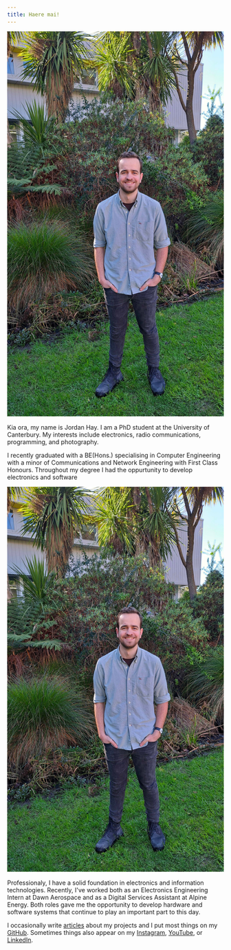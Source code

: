 ```yaml
---
title: Haere mai!
---
```


<link rel="stylesheet" type="text/css" href="css/index.css" />
<link rel="stylesheet" type="text/css" href="css/bee.css" />

<!-- <section id="pepeha">
    <p>I tipu ake ahau ki te tāwharau o Tarahaoa</p>
    <p>Ko Waitaki te awa</p>
    <p>Nō Te Tihi-o-Maru ahau</p>
    <p>Kei Ōtautahi ahau e noho ana</p>
    <p>Ko Waitaha te Whare Wānanga</p>
    <p>Ko Hay te whanau</p>
    <p>Ko Jordan tōku ingoa</p>
    <p>No reira, tēnā koutou, tēnā koutou, tēnā koutou katoa</p>
</section> -->

<img src="img/jordan.jpg" id="aside-profile" alt="Jordan stood in front of ECE wing at UC." />

<section id="introduction">
    <p>
        Kia ora, my name is Jordan Hay. I am a PhD student at the University of Canterbury. My 
        interests include electronics, radio communications, programming, and photography.
    </p>
    <p>
        I recently graduated with a BE(Hons.) specialising in Computer Engineering with a minor of 
        Communications and Network Engineering with First Class Honours. Throughout my degree I had
        the oppurtunity to develop electronics and software 
    </p>
    <img src="img/jordan.jpg" id="inline-profile" alt="Jordan stood in front of ECE wing at UC." />
    <p>
        Professionaly, I have a solid foundation in electronics and information technologies. 
        Recently, I've worked both as an Electronics Engineering Intern at Dawn Aerospace and as a 
        Digital Services Assistant at Alpine Energy. Both roles gave me the opportunity to develop
        hardware and software systems that continue to play an important part to this day.
    </p>
    <p>
        I occasionally write <a href="/articles">articles</a> about my projects and I put most 
        things on my <a href="https://github.com/JHay0112" target="_blank">GitHub</a>. Sometimes 
        things also appear on my 
        <a href="https://www.instagram.com/jordanhayphotos/" target="_blank">Instagram</a>,
        <a href="https://www.youtube.com/channel/UCGUPz4yMrsQyk95Z8ZwtMog" target="_blank">YouTube</a>,
        or <a href="https://www.linkedin.com/in/JHay0112/" target="_blank">LinkedIn</a>.
    </p>
</section>

<script src="js/bee.js"></script>